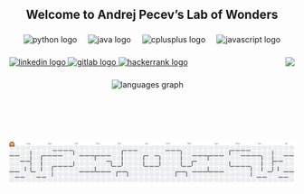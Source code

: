 <h2 align="center">Welcome to Andrej Pecev’s Lab of Wonders</h2>

###

<div align="center">
  <img src="https://cdn.jsdelivr.net/gh/devicons/devicon/icons/python/python-original.svg" height="30" alt="python logo"  />
  <img width="12" />
  <img src="https://cdn.jsdelivr.net/gh/devicons/devicon/icons/java/java-original.svg" height="30" alt="java logo"  />
  <img width="12" />
  <img src="https://cdn.jsdelivr.net/gh/devicons/devicon/icons/cplusplus/cplusplus-original.svg" height="30" alt="cplusplus logo"  />
  <img width="12" />
  <img src="https://cdn.jsdelivr.net/gh/devicons/devicon/icons/javascript/javascript-original.svg" height="30" alt="javascript logo"  />
</div>

###

<img align="right" height="150" src="https://media.giphy.com/media/cjW86fgoHmN9hwnPB8/giphy.gif"  />

###

<div align="left">
  <a href="https://www.linkedin.com/in/andrej-pecev" target="_blank">
    <img src="https://img.shields.io/static/v1?message=LinkedIn&logo=linkedin&label=&color=0077B5&logoColor=white&labelColor=&style=for-the-badge" height="35" alt="linkedin logo"  />
  </a>
  <a href="https://gitlab.com/andrejpecev" target="_blank">
    <img src="https://img.shields.io/static/v1?message=GitLab&logo=gitlab&label=&color=FC6D26&logoColor=white&labelColor=&style=for-the-badge" height="35" alt="gitlab logo"  />
  </a>
  <a href="https://www.hackerrank.com/profile/Alanzcs" target="_blank">
    <img src="https://img.shields.io/static/v1?message=HackerRank&logo=hackerrank&label=&color=2EC866&logoColor=white&labelColor=&style=for-the-badge" height="35" alt="hackerrank logo"  />
  </a>
</div>

###

<div align="center">
  <img src="https://github-readme-stats.vercel.app/api/top-langs?username=AndrejPecev&locale=en&hide_title=false&layout=compact&card_width=320&langs_count=5&theme=radical&hide_border=false&order=2" height="150" alt="languages graph"  />
</div>

###

<picture>
  <source media="(prefers-color-scheme: dark)" srcset="https://raw.githubusercontent.com/AndrejPecev/AndrejPecev/output/pacman-contribution-graph-dark.svg">
  <source media="(prefers-color-scheme: light)" srcset="https://raw.githubusercontent.com/AndrejPecev/AndrejPecev/output/pacman-contribution-graph.svg">
  <img alt="pacman contribution graph" src="https://raw.githubusercontent.com/AndrejPecev/AndrejPecev/output/pacman-contribution-graph.svg">
</picture>

###
